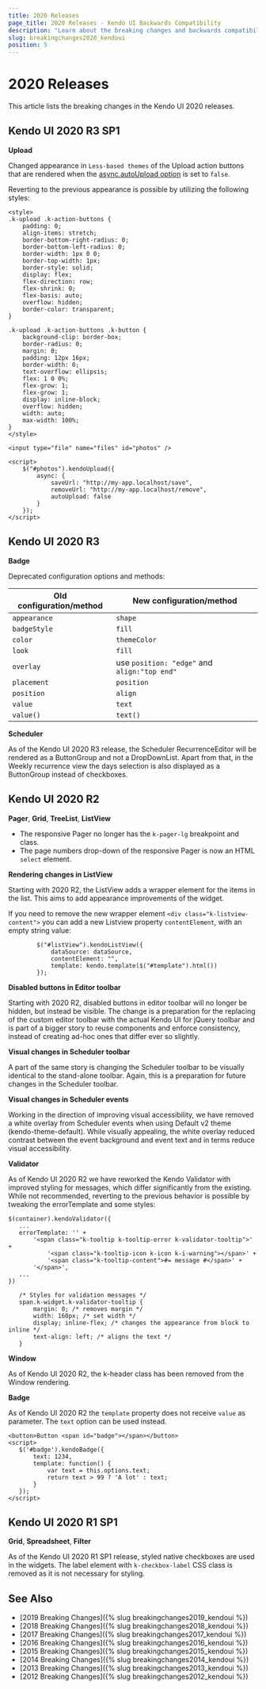 ```yaml
---
title: 2020 Releases
page_title: 2020 Releases - Kendo UI Backwards Compatibility
description: "Learn about the breaking changes and backwards compatibility released by Kendo UI in 2020."
slug: breakingchanges2020_kendoui
position: 5
---
```


# 2020 Releases

This article lists the breaking changes in the Kendo UI 2020 releases.

## Kendo UI 2020 R3 SP1

**Upload**

Changed appearance in `Less-based themes` of the Upload action buttons that are rendered when the [async.autoUpload option](https://docs.telerik.com/kendo-ui/api/javascript/ui/upload/configuration/async.autoupload) is set to `false`.

Reverting to the previous appearance is possible by utilizing the following styles:

```
<style>
.k-upload .k-action-buttons {
    padding: 0;
    align-items: stretch;
    border-bottom-right-radius: 0;
    border-bottom-left-radius: 0;
    border-width: 1px 0 0;
    border-top-width: 1px;
    border-style: solid;
    display: flex;
    flex-direction: row;
    flex-shrink: 0;
    flex-basis: auto;
    overflow: hidden;
    border-color: transparent;
}

.k-upload .k-action-buttons .k-button {
    background-clip: border-box;
    border-radius: 0;
    margin: 0;
    padding: 12px 16px;
    border-width: 0;
    text-overflow: ellipsis;
    flex: 1 0 0%;
    flex-grow: 1;
    flex-grow: 1;
    display: inline-block;
    overflow: hidden;
    width: auto;
    max-width: 100%;
}
</style>

<input type="file" name="files" id="photos" />

<script>
    $("#photos").kendoUpload({
        async: {
            saveUrl: "http://my-app.localhost/save",
            removeUrl: "http://my-app.localhost/remove",
            autoUpload: false
        }
    });
</script>
```

## Kendo UI 2020 R3

**Badge**

Deprecated configuration options and methods:

<table>
    <thead>
        <tr>
            <th>Old configuration/method</th><th>New configuration/method</th>
        </tr>
    </thead>
    <tbody>
        <tr>
            <td><code>appearance</code></td><td><code>shape</code></td>
        </tr>
        <tr>
            <td><code>badgeStyle</code></td><td><code>fill</code></td>
        </tr>
        <tr>
            <td><code>color</code></td><td><code>themeColor</code></td>
        </tr>
        <tr>
            <td><code>look</code></td><td><code>fill</code></td>
        </tr>
      <tr>
            <td><code>overlay</code></td><td>use <code>position: "edge"</code> and <code>align:"top end"</code></td>
        </tr>
        <tr>
            <td><code>placement</code></td><td><code>position</code></td>
        </tr>
        <tr>
            <td><code>position</code></td><td><code>align</code></td>
        </tr>
        <tr>
            <td><code>value</code></td><td><code>text</code></td>
        </tr>
        <tr>
            <td><code>value()</code></td><td><code>text()</code></td>
        </tr>
    </tbody>
</table>

**Scheduler**

As of the Kendo UI 2020 R3 release, the Scheduler RecurrenceEditor will be rendered as a ButtonGroup and not a DropDownList. Apart from that, in the Weekly recurrence view the days selection is also displayed as a ButtonGroup instead of checkboxes.

## Kendo UI 2020 R2

**Pager**, **Grid**, **TreeList**, **ListView**

* The responsive Pager no longer has the `k-pager-lg` breakpoint and class.
* The page numbers drop-down of the responsive Pager is now an HTML `select` element.

**Rendering changes in ListView**

Starting with 2020 R2, the ListView adds a wrapper element for the items in the list. This aims to add appearance improvements of the widget.

If you need to remove the new wrapper element `<div class="k-listview-content">` you can add a new Listview property `contentElement`, with an empty string value:

```
        $("#listView").kendoListView({
            dataSource: dataSource,
            contentElement: "",
            template: kendo.template($("#template").html())
        });
```

**Disabled buttons in Editor toolbar**

Starting with 2020 R2, disabled buttons in editor toolbar will no longer be hidden, but instead be visible. The change is a preparation for the replacing of the custom editor toolbar with the actual Kendo UI for jQuery toolbar and is part of a bigger story to reuse components and enforce consistency, instead of creating ad-hoc ones that differ ever so slightly.

**Visual changes in Scheduler toolbar**

A part of the same story is changing the Scheduler toolbar to be visually identical to the stand-alone toolbar. Again, this is a preparation for future changes in the Scheduler toolbar.

**Visual changes in Scheduler events**

Working in the direction of improving visual accessibility, we have removed a white overlay from Scheduler events when using Default v2 theme (kendo-theme-default). While visually appealing, the white overlay reduced contrast between the event background and event text and in terms reduce visual accessibility.

**Validator**

As of Kendo UI 2020 R2 we have reworked the Kendo Validator with improved styling for messages, which differ significantly from the existing. While not recommended, reverting to the previous behavior is possible by tweaking the errorTemplate and some styles:

 ```
 $(container).kendoValidator({
    ...
    errorTemplate: '' +
        '<span class="k-tooltip k-tooltip-error k-validator-tooltip">' +
            '<span class="k-tooltip-icon k-icon k-i-warning"></span>' +
            '<span class="k-tooltip-content">#= message #</span>' +
        '</span>',
    ...
})
 ```

 ```
    /* Styles for validation messages */
    span.k-widget.k-validator-tooltip {
        margin: 0; /* removes margin */
        width: 160px; /* set width */
        display; inline-flex; /* changes the appearance from block to inline */
        text-align: left; /* aligns the text */
    }
 ```
**Window**

As of Kendo UI 2020 R2, the k-header class has been removed from the Window rendering.

 **Badge**

 As of Kendo UI 2020 R2 the `template` property does not receive `value` as parameter. The `text` option can be used instead.

 ```
<button>Button <span id="badge"></span></button>
<script>
    $('#badge').kendoBadge({
        text: 1234,
        template: function() {
            var text = this.options.text;
            return text > 99 ? 'A lot' : text;
        }
    });
</script>
 ```


## Kendo UI 2020 R1 SP1

**Grid**, **Spreadsheet**, **Filter**

As of the Kendo UI 2020 R1 SP1 release, styled native checkboxes are used in the widgets. The label element with `k-checkbox-label` CSS class is removed as it is not necessary for styling.


## See Also

* [2019 Breaking Changes]({% slug breakingchanges2019_kendoui %})
* [2018 Breaking Changes]({% slug breakingchanges2018_kendoui %})
* [2017 Breaking Changes]({% slug breakingchanges2017_kendoui %})
* [2016 Breaking Changes]({% slug breakingchanges2016_kendoui %})
* [2015 Breaking Changes]({% slug breakingchanges2015_kendoui %})
* [2014 Breaking Changes]({% slug breakingchanges2014_kendoui %})
* [2013 Breaking Changes]({% slug breakingchanges2013_kendoui %})
* [2012 Breaking Changes]({% slug breakingchanges2012_kendoui %})
